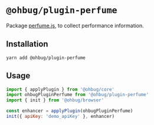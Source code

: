 # `@ohbug/plugin-perfume`

Package [perfume.js](https://github.com/Zizzamia/perfume.js), to collect performance information.

## Installation

```
yarn add @ohbug/plugin-perfume
```

## Usage

```javascript
import { applyPlugin } from '@ohbug/core'
import ohbugPluginPerfume from '@ohbug/plugin-perfume'
import { init } from '@ohbug/browser'

const enhancer = applyPlugin(ohbugPluginPerfume)
init({ apiKey: 'demo_apiKey' }, enhancer)
```

